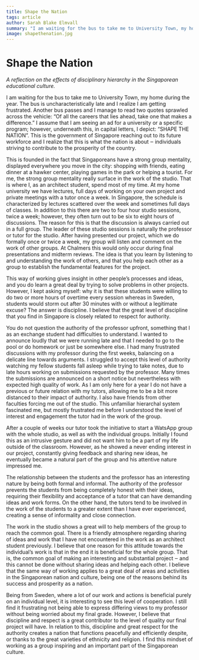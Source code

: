 ```yaml
---
title: Shape the Nation
tags: article
author: Sarah Blake Elmvall
summary: "I am waiting for the bus to take me to University Town, my home during the year. The bus is uncharacteristically late and I realize I am getting frustrated. Another bus passes and I manage to read two quotes sprawled across the vehicle."
image: shapethenation.jpg
---
```


# Shape the Nation
*A reflection on the effects of disciplinary hierarchy in the Singaporean educational culture.*

I am waiting for the bus to take me to University Town, my home during the year. The bus is uncharacteristically late and I realize I am getting frustrated. Another bus passes and I manage to read two quotes sprawled across the vehicle: “Of all the careers that lies ahead, take one that makes a difference.” I assume that I am seeing an ad for a university or a specific program; however, underneath this, in capital letters, I depict: “SHAPE THE NATION”. This is the government of Singapore reaching out to its future workforce and I realize that this is what the nation is about ‒ individuals striving to contribute to the prosperity of the country. 

This is founded in the fact that Singaporeans have a strong group mentality, displayed everywhere you move in the city: shopping with friends, eating dinner at a hawker center, playing games in the park or helping a tourist. For me, the strong group mentality really surface in the work of the studio. That is where I, as an architect student, spend most of my time. At my home university we have lectures, full days of working on your own project and private meetings with a tutor once a week. In Singapore, the schedule is characterized by lectures scattered over the week and sometimes full days of classes. In addition to this there are two to four hour studio sessions, twice a week; however, they often turn out to be six to eight hours of discussions. The reason for this is that the discussion is always carried out in a full group. 
The leader of these studio sessions is naturally the professor or tutor for the studio. After having presented our project, which we do formally once or twice a week, my group will listen and comment on the work of other groups. At Chalmers this would only occur during final presentations and midterm reviews. The idea is that you learn by listening to and understanding the work of others, and that you help each other as a group to establish the fundamental features for the project.

This way of working gives insight in other people’s processes and ideas, and you do learn a great deal by trying to solve problems in other projects. However, I kept asking myself: why it is that these students were willing to do two or more hours of overtime every session whereas in Sweden, students would storm out after 30 minutes with or without a legitimate excuse? The answer is discipline. I believe that the great level of discipline that you find in Singapore is closely related to respect for authority. 

You do not question the authority of the professor upfront, something that I as an exchange student had difficulties to understand. I wanted to announce loudly that we were running late and that I needed to go to the pool or do homework or just be somewhere else. I had many frustrated discussions with my professor during the first weeks, balancing on a delicate line towards arguments. I struggled to accept this level of authority watching my fellow students fall asleep while trying to take notes, due to late hours working on submissions requested by the professor. Many times the submissions are announced on a short notice but nevertheless with expected high quality of work. As I am only here for a year I do not have a previous or future relation with my tutors, allowing me to be a bit more distanced to their impact of authority. I also have friends from other faculties forcing me out of the studio. This unfamiliar hierarchal system fascinated me, but mostly frustrated me before I understood the level of interest and engagement the tutor had in the work of the group. 

After a couple of weeks our tutor took the initiative to start a WatsApp group with the whole studio, as well as with the individual groups. Initially I found this as an intrusive gesture and did not want him to be a part of my life outside of the classroom. However, as he showed a never ending interest in our project, constantly giving feedback and sharing new ideas, he eventually became a natural part of the group and his attentive nature impressed me. 

The relationship between the students and the professor has an interesting nature by being both formal and informal. The authority of the professor prevents the students from being completely honest with their ideas, requiring their flexibility and acceptance of a tutor that can have demanding ideas and work forms. On the other hand, the tutors tend to be involved in the work of the students to a greater extent than I have ever experienced, creating a sense of informality and close connection. 

The work in the studio shows a great will to help members of the group to reach the common goal. There is a friendly atmosphere regarding sharing of ideas and work that I have not encountered in the work as an architect student previously. I believe that one reason for this attitude towards the individual’s work is that in the end it is beneficial for the whole group. That is, the common goal of making an interesting and substantial project ‒ and this cannot be done without sharing ideas and helping each other. I believe that the same way of working applies to a great deal of areas and activities in the Singaporean nation and culture, being one of the reasons behind its success and prosperity as a nation. 

Being from Sweden, where a lot of our work and actions is beneficial purely on an individual level, it is interesting to see this level of cooperation. I still find it frustrating not being able to express differing views to my professor without being worried about my final grade. However, I believe that discipline and respect is a great contributor to the level of quality our final project will have. In relation to this, discipline and great respect for the authority creates a nation that functions peacefully and efficiently despite, or thanks to the great varieties of ethnicity and religion. I find this mindset of working as a group inspiring and an important part of the Singaporean culture.

